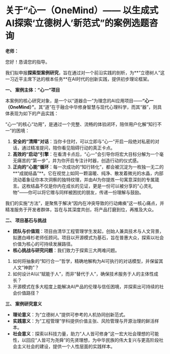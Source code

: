 # 关于“心一（OneMind）—— 以生成式AI探索‘立德树人’新范式”的案例选题咨询

**老师：**

您好！恳请您的指导。

我们拟申报**探索型案例研究**，旨在通过对一个前沿实践的剖析，为**“立德树人”这一习近平主席下达的根本任务**在AI时代的创新实践，提供初步理论框架。

**一、 案例主体：“心一”项目**

本案例的核心研究对象，是一个以“道器合一”为理念的AI应用项目——**“心一（OneMind）”**。其“道”在于融合中华修身智慧与现代心理科学，而其“器”，则具体表现为如下的产品实践：

“心一”的核心“功用”，是通过一个完整、流畅的体验闭环，陪伴用户化解“知行不一”的困境：

1.  **安全的“清障”对话**：当你卡住时，可以立即与“心一”开启一段绝对私密的对话，通过精准提问，陪你看见阻碍行动的真正卡点。
2.  **高效的“启动”引擎**：在看清卡点后，“心一”会引导你将宏大目标分解为一个毫无痛苦的“第一步”，并为你开启专注计时器，创造行动的仪式感。
3.  **正向的“心能”循环**：每一次成功的“知行转化”，都会被沉淀为一枚独一无二的**“成就结晶”**。它在视觉上如同一颗温暖、纯净、散发着微光的水晶，内部流动着象征你本次洞察的独特纹理，并由AI为你提炼一句寓意深刻的专属箴言。这枚结晶不仅是你内在成长的见证，更是一份可以被分享的“心灵礼物”——你可以将它赠与同样被困扰的朋友，传递一份理解与鼓励。

我们的实施“方法”，是聚焦于解决“因内在冲突导致的行动瘫痪”这一核心痛点，并精准服务于开发者群体，旨在与其深度共创，将产品打磨到位，再推及大众。

**二、 项目基石与挑战**

*   **团队与价值观**：项目由清华工程管理学生发起，创始人兼具技术与人文背景，拟邀白峰杉老师任顾问。项目以开源模式为基石，旨在普惠大众，探索以社会价值为核心的可持续发展路径。
*   **核心挑战与研究问题**：我们致力于探索三大两难问题。
1.  如何将抽象的“知行合一”哲学，精确地解构为AI可执行的对话模型，并保留其人文“神韵”？
2.  如何设计AI以“赋能于人”，而非“替代于人”，确保技术服务于人的主体性成长？
3.  开源模式在多大程度上能解决AI产品的伦理与信任困境，并探索出可持续的社会价值路径？

**三、 案例研究意义**

*   **理论意义**：为“立德树人”提供可参考的人机协同创新范式。
*   **实践意义**：为“工程管理”学科提供价值主张、风险管理与开源治理的鲜活样本。
*   **社会意义**：探索以科技力量，助力“人人皆可修身”这一宏大社会理想的可能性，以回应“人皆可为尧舜”的先贤理想，为中华民族的伟大复兴与更高阶段社会主义社会的建设，提供一个人性层面的实践样本。

